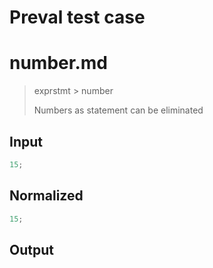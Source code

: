 # Preval test case

# number.md

> exprstmt > number
>
> Numbers as statement can be eliminated

## Input

`````js filename=intro
15;
`````

## Normalized

`````js filename=intro
15;
`````

## Output

`````js filename=intro

`````
